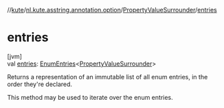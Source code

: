 //[kute](../../../index.md)/[nl.kute.asstring.annotation.option](../index.md)/[PropertyValueSurrounder](index.md)/[entries](entries.md)

# entries

[jvm]\
val [entries](entries.md): [EnumEntries](https://kotlinlang.org/api/latest/jvm/stdlib/kotlin.enums/-enum-entries/index.html)&lt;[PropertyValueSurrounder](index.md)&gt;

Returns a representation of an immutable list of all enum entries, in the order they're declared.

This method may be used to iterate over the enum entries.

